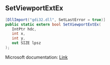 ## SetViewportExtEx

```csharp
[DllImport("gdi32.dll", SetLastError = true)]
public static extern bool SetViewportExtEx(
   IntPtr hdc,
   int x,
   int y,
   out SIZE lpsz
);
```

Microsoft documentation: [Link](https://docs.microsoft.com/en-us/windows/win32/api/wingdi/nf-wingdi-setviewportextex)

